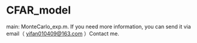 # CFAR_model
main: MonteCarlo_exp.m.
If you need more information, you can send it via email（ yifan010409@163.com ）Contact me.
